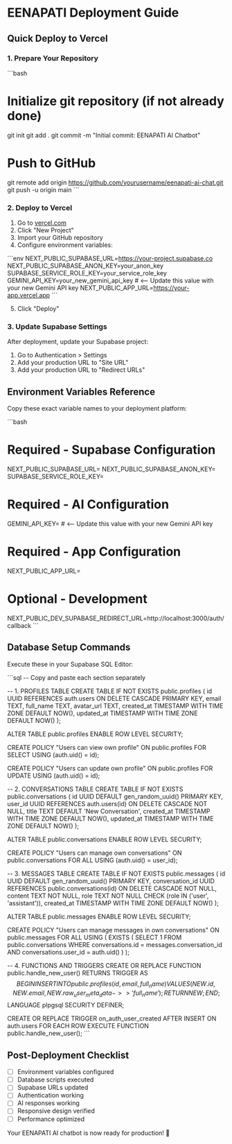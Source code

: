 # EENAPATI Deployment Guide

## Quick Deploy to Vercel

### 1. Prepare Your Repository
\`\`\`bash
# Initialize git repository (if not already done)
git init
git add .
git commit -m "Initial commit: EENAPATI AI Chatbot"

# Push to GitHub
git remote add origin https://github.com/yourusername/eenapati-ai-chat.git
git push -u origin main
\`\`\`

### 2. Deploy to Vercel
1. Go to [vercel.com](https://vercel.com)
2. Click "New Project"
3. Import your GitHub repository
4. Configure environment variables:

\`\`\`env
NEXT_PUBLIC_SUPABASE_URL=https://your-project.supabase.co
NEXT_PUBLIC_SUPABASE_ANON_KEY=your_anon_key
SUPABASE_SERVICE_ROLE_KEY=your_service_role_key
GEMINI_API_KEY=your_new_gemini_api_key   # <-- Update this value with your new Gemini API key
NEXT_PUBLIC_APP_URL=https://your-app.vercel.app
\`\`\`

5. Click "Deploy"

### 3. Update Supabase Settings
After deployment, update your Supabase project:
1. Go to Authentication > Settings
2. Add your production URL to "Site URL"
3. Add your production URL to "Redirect URLs"

## Environment Variables Reference

Copy these exact variable names to your deployment platform:

\`\`\`bash
# Required - Supabase Configuration
NEXT_PUBLIC_SUPABASE_URL=
NEXT_PUBLIC_SUPABASE_ANON_KEY=
SUPABASE_SERVICE_ROLE_KEY=

# Required - AI Configuration  
GEMINI_API_KEY=   # <-- Update this value with your new Gemini API key

# Required - App Configuration
NEXT_PUBLIC_APP_URL=

# Optional - Development
NEXT_PUBLIC_DEV_SUPABASE_REDIRECT_URL=http://localhost:3000/auth/callback
\`\`\`

## Database Setup Commands

Execute these in your Supabase SQL Editor:

\`\`\`sql
-- Copy and paste each section separately

-- 1. PROFILES TABLE
CREATE TABLE IF NOT EXISTS public.profiles (
  id UUID REFERENCES auth.users ON DELETE CASCADE PRIMARY KEY,
  email TEXT,
  full_name TEXT,
  avatar_url TEXT,
  created_at TIMESTAMP WITH TIME ZONE DEFAULT NOW(),
  updated_at TIMESTAMP WITH TIME ZONE DEFAULT NOW()
);

ALTER TABLE public.profiles ENABLE ROW LEVEL SECURITY;

CREATE POLICY "Users can view own profile" ON public.profiles
  FOR SELECT USING (auth.uid() = id);

CREATE POLICY "Users can update own profile" ON public.profiles
  FOR UPDATE USING (auth.uid() = id);

-- 2. CONVERSATIONS TABLE
CREATE TABLE IF NOT EXISTS public.conversations (
  id UUID DEFAULT gen_random_uuid() PRIMARY KEY,
  user_id UUID REFERENCES auth.users(id) ON DELETE CASCADE NOT NULL,
  title TEXT DEFAULT 'New Conversation',
  created_at TIMESTAMP WITH TIME ZONE DEFAULT NOW(),
  updated_at TIMESTAMP WITH TIME ZONE DEFAULT NOW()
);

ALTER TABLE public.conversations ENABLE ROW LEVEL SECURITY;

CREATE POLICY "Users can manage own conversations" ON public.conversations
  FOR ALL USING (auth.uid() = user_id);

-- 3. MESSAGES TABLE
CREATE TABLE IF NOT EXISTS public.messages (
  id UUID DEFAULT gen_random_uuid() PRIMARY KEY,
  conversation_id UUID REFERENCES public.conversations(id) ON DELETE CASCADE NOT NULL,
  content TEXT NOT NULL,
  role TEXT NOT NULL CHECK (role IN ('user', 'assistant')),
  created_at TIMESTAMP WITH TIME ZONE DEFAULT NOW()
);

ALTER TABLE public.messages ENABLE ROW LEVEL SECURITY;

CREATE POLICY "Users can manage messages in own conversations" ON public.messages
  FOR ALL USING (
    EXISTS (
      SELECT 1 FROM public.conversations 
      WHERE conversations.id = messages.conversation_id 
      AND conversations.user_id = auth.uid()
    )
  );

-- 4. FUNCTIONS AND TRIGGERS
CREATE OR REPLACE FUNCTION public.handle_new_user()
RETURNS TRIGGER AS $$
BEGIN
  INSERT INTO public.profiles (id, email, full_name)
  VALUES (NEW.id, NEW.email, NEW.raw_user_meta_data->>'full_name');
  RETURN NEW;
END;
$$ LANGUAGE plpgsql SECURITY DEFINER;

CREATE OR REPLACE TRIGGER on_auth_user_created
  AFTER INSERT ON auth.users
  FOR EACH ROW EXECUTE FUNCTION public.handle_new_user();
\`\`\`

## Post-Deployment Checklist

- [ ] Environment variables configured
- [ ] Database scripts executed
- [ ] Supabase URLs updated
- [ ] Authentication working
- [ ] AI responses working
- [ ] Responsive design verified
- [ ] Performance optimized

Your EENAPATI AI chatbot is now ready for production! 🚀
